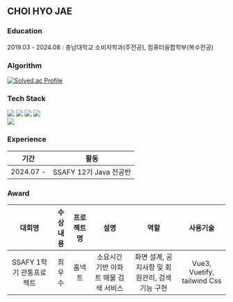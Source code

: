 ## CHOI HYO JAE

### Education
2019.03 - 2024.08 : 충남대학교 소비자학과(주전공), 컴퓨터융합학부(복수전공)

### Algorithm
[![Solved.ac Profile](http://mazassumnida.wtf/api/v2/generate_badge?boj=chj5945)](https://solved.ac/chj5945)

### Tech Stack
<div>
<img src="https://img.shields.io/badge/Spring-6DB33F?style=flat-square&logo=spring&logoColor=green"/>
<img src="https://img.shields.io/badge/SpringBoot-6DB33F?style=flat-square&logo=springboot&logoColor=green"/>
<img src="https://img.shields.io/badge/MySQL-4479A1?style=flat-square&logo=MySQL&logoColor=blue"/>
<img src="https://img.shields.io/badge/Vue.js-4FC08D?style=flat-square&logo=Vue.js&logoColor=green"/>
</div>
<div>
  <img src="https://img.shields.io/badge/mybatis-000000?style=flat-square&logo=mybatis&logoColor=black"/>
</div>

### Experience
|기간|활동|
|:-----:|:-----:|
|2024.07 - |SSAFY 12기 Java 전공반|

### Award
|대회명|수상내용|프로젝트명|설명|역할|사용기술|
|:--:|:--:|:--:|:--:|:--:|:--:|
|SSAFY 1학기 관통프로젝트|최우수|홈넥트|소요시간 기반 아파트 매물 검색 서비스|화면 설계, 공지사항 및 회원관리, 검색 기능 구현|Vue3, Vuetify, tailwind Css|

